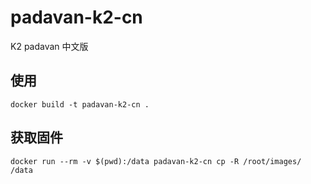 # padavan-k2-cn
K2 padavan 中文版

## 使用

```shell
docker build -t padavan-k2-cn .
```

## 获取固件

```shell
docker run --rm -v $(pwd):/data padavan-k2-cn cp -R /root/images/ /data
```
